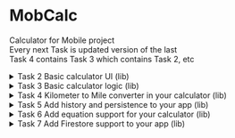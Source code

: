 # MobCalc
Calculator for Mobile project<br>
Every next Task is updated version of the last<br>
Task 4 contains Task 3 which contains Task 2, etc

<details>
<summary>Task 2 Basic calculator UI (lib)</summary>
<br>
Contains 3 dart files:<br>
  1) main.dart - Responsible for starting the app<br>
  2) calculator_app.dart - Defines the MyApp class<br>
  3) calculator.dart - Contains the Calculator widget<br>
</details>
<details>
<summary>Task 3 Basic calculator logic (lib)</summary>
<br>
  Contains 4 dart files:<br>
  1) main.dart - Responsible for starting the app<br>
  2) calculator_app.dart - Defines the MyApp class<br>
  3) calculator.dart -> calculator_screen.dart - Responsible for the UI and user input. Communicates with the CalculatorController to handle the calculator logic<br>
  4) calculator_controller.dart - Logic for handling numbers, operators, and calculating results<br>
  x) Requers rxdart: 0.27.1 in pubspec.yaml dependencies under flutter:<br>
  dependencies:<br>
  flutter:<br>
    sdk: flutter<br>
  rxdart: 0.27.1<br>
</details>
<details>
<summary>Task 4 Kilometer to Mile converter in your calculator (lib)</summary>
<br>
Contains 5 dart files:<br>
  0) converter_sceen.dart (new) - switches to new screen. Converts kilometers to miles and back.
</details>
<details>
<summary>Task 5 Add history and persistence to your app (lib)</summary>
<br>
Placeholder
</details>
<details>
<summary>Task 6 Add equation support for your calculator (lib)</summary>
<br>
Placeholder
</details>
<details>
<summary>Task 7 Add Firestore support to your app (lib)</summary>
<br>
Placeholder
</details>
